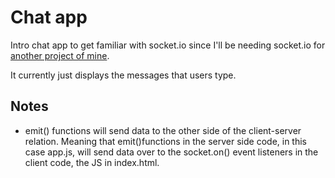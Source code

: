 # Chat app
Intro chat app to get familiar with socket.io since I'll be needing socket.io for [another project of mine](https://github.com/AlisonWonderland/Express-Apps/tree/master/Github%20Profile%20Stats). 

It currently just displays the messages that users type.

## Notes 
* emit() functions will send data to the other side of the client-server relation. Meaning that emit()functions in the server side code, in this case app.js, will send data over to the socket.on() event listeners in the client code, the JS in index.html.
